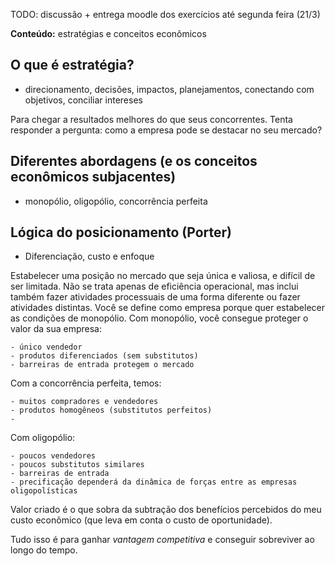 TODO: discussão + entrega moodle dos exercícios até segunda feira (21/3)

**Conteúdo:** estratégias e conceitos econômicos

## O que é estratégia? 

- direcionamento, decisões, impactos, planejamentos, conectando com objetivos, conciliar intereses

Para chegar a resultados melhores do que seus concorrentes. Tenta responder a pergunta: como a empresa pode se destacar no seu mercado? 

## Diferentes abordagens (e os conceitos econômicos subjacentes)

- monopólio, oligopólio, concorrência perfeita

## Lógica do posicionamento (Porter)

- Diferenciação, custo e enfoque

Estabelecer uma posição no mercado que seja única e valiosa, e difícil de ser limitada. Não se trata apenas de eficiência operacional, mas inclui também fazer atividades processuais de uma forma diferente ou fazer atividades distintas. Você se define como empresa porque quer estabelecer as condições de monopólio. Com monopólio, você consegue proteger o valor da sua empresa:

    - único vendedor
    - produtos diferenciados (sem substitutos)
    - barreiras de entrada protegem o mercado  

Com a concorrência perfeita, temos:

    - muitos compradores e vendedores
    - produtos homogêneos (substitutos perfeitos)
    - 

Com oligopólio:

    - poucos vendedores
    - poucos substitutos similares
    - barreiras de entrada
    - precificação dependerá da dinâmica de forças entre as empresas oligopolísticas

Valor criado é o que sobra da subtração dos benefícios percebidos do meu custo econômico (que leva em conta o custo de oportunidade).

Tudo isso é para ganhar *vantagem competitiva* e conseguir sobreviver ao longo do tempo.
